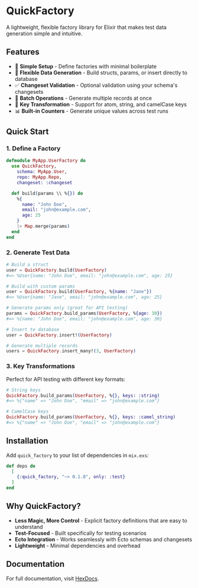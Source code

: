 # QuickFactory

A lightweight, flexible factory library for Elixir that makes test data generation simple and intuitive.

## Features

- 🚀 **Simple Setup** - Define factories with minimal boilerplate
- 🔧 **Flexible Data Generation** - Build structs, params, or insert directly to database
- ✅ **Changeset Validation** - Optional validation using your schema's changesets
- 🔄 **Batch Operations** - Generate multiple records at once
- 🎯 **Key Transformation** - Support for atom, string, and camelCase keys
- 📊 **Built-in Counters** - Generate unique values across test runs

## Quick Start

### 1. Define a Factory

```elixir
defmodule MyApp.UserFactory do
  use QuickFactory,
    schema: MyApp.User,
    repo: MyApp.Repo,
    changeset: :changeset

  def build(params \\ %{}) do
    %{
      name: "John Doe",
      email: "john@example.com",
      age: 25
    }
    |> Map.merge(params)
  end
end
```

### 2. Generate Test Data

```elixir
# Build a struct
user = QuickFactory.build(UserFactory)
#=> %User{name: "John Doe", email: "john@example.com", age: 25}

# Build with custom params
user = QuickFactory.build(UserFactory, %{name: "Jane"})
#=> %User{name: "Jane", email: "john@example.com", age: 25}

# Generate params only (great for API testing)
params = QuickFactory.build_params(UserFactory, %{age: 30})
#=> %{name: "John Doe", email: "john@example.com", age: 30}

# Insert to database
user = QuickFactory.insert!(UserFactory)

# Generate multiple records
users = QuickFactory.insert_many!(3, UserFactory)
```

### 3. Key Transformations

Perfect for API testing with different key formats:

```elixir
# String keys
QuickFactory.build_params(UserFactory, %{}, keys: :string)
#=> %{"name" => "John Doe", "email" => "john@example.com"}

# CamelCase keys
QuickFactory.build_params(UserFactory, %{}, keys: :camel_string)
#=> %{"name" => "John Doe", "email" => "john@example.com"}
```

## Installation

Add `quick_factory` to your list of dependencies in `mix.exs`:

```elixir
def deps do
  [
    {:quick_factory, "~> 0.1.0", only: :test}
  ]
end
```

## Why QuickFactory?

- **Less Magic, More Control** - Explicit factory definitions that are easy to understand
- **Test-Focused** - Built specifically for testing scenarios
- **Ecto Integration** - Works seamlessly with Ecto schemas and changesets
- **Lightweight** - Minimal dependencies and overhead

## Documentation

For full documentation, visit [HexDocs](https://hexdocs.pm/quick_factory).
